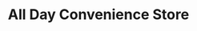 ---
title: "All Day Convenience Store"
url: /san-pedro/all-day-convenience-store/
shop: Lebensmittel
---